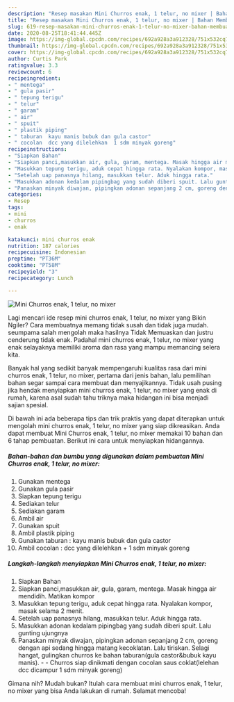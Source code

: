```yaml
---
description: "Resep masakan Mini Churros enak, 1 telur, no mixer | Bahan Membuat Mini Churros enak, 1 telur, no mixer Yang Menggugah Selera"
title: "Resep masakan Mini Churros enak, 1 telur, no mixer | Bahan Membuat Mini Churros enak, 1 telur, no mixer Yang Menggugah Selera"
slug: 619-resep-masakan-mini-churros-enak-1-telur-no-mixer-bahan-membuat-mini-churros-enak-1-telur-no-mixer-yang-menggugah-selera
date: 2020-08-25T18:41:44.445Z
image: https://img-global.cpcdn.com/recipes/692a928a3a912328/751x532cq70/mini-churros-enak-1-telur-no-mixer-foto-resep-utama.jpg
thumbnail: https://img-global.cpcdn.com/recipes/692a928a3a912328/751x532cq70/mini-churros-enak-1-telur-no-mixer-foto-resep-utama.jpg
cover: https://img-global.cpcdn.com/recipes/692a928a3a912328/751x532cq70/mini-churros-enak-1-telur-no-mixer-foto-resep-utama.jpg
author: Curtis Park
ratingvalue: 3.3
reviewcount: 6
recipeingredient:
- " mentega"
- " gula pasir"
- " tepung terigu"
- " telur"
- " garam"
- " air"
- " spuit"
- " plastik piping"
- " taburan  kayu manis bubuk dan gula castor"
- " cocolan  dcc yang dilelehkan  1 sdm minyak goreng"
recipeinstructions:
- "Siapkan Bahan"
- "Siapkan panci,masukkan air, gula, garam, mentega. Masak hingga air mendidih. Matikan kompor"
- "Masukkan tepung terigu, aduk cepat hingga rata. Nyalakan kompor, masak selama 2 menit."
- "Setelah uap panasnya hilang, masukkan telur. Aduk hingga rata."
- "Masukkan adonan kedalam pipingbag yang sudah diberi spuit. Lalu gunting ujungnya"
- "Panaskan minyak diwajan, pipingkan adonan sepanjang 2 cm, goreng dengan api sedang hingga matang kecoklatan. Lalu tiriskan. Selagi hangat, gulingkan churros ke bahan taburan(gula castor&amp;bubuk kayu manis).  Churros siap dinikmati dengan cocolan saus coklat(lelehan dcc dicampur 1 sdm minyak goreng)"
categories:
- Resep
tags:
- mini
- churros
- enak

katakunci: mini churros enak 
nutrition: 187 calories
recipecuisine: Indonesian
preptime: "PT36M"
cooktime: "PT58M"
recipeyield: "3"
recipecategory: Lunch

---
```



![Mini Churros enak, 1 telur, no mixer](https://img-global.cpcdn.com/recipes/692a928a3a912328/751x532cq70/mini-churros-enak-1-telur-no-mixer-foto-resep-utama.jpg)

Lagi mencari ide resep mini churros enak, 1 telur, no mixer yang Bikin Ngiler? Cara membuatnya memang tidak susah dan tidak juga mudah. seumpama salah mengolah maka hasilnya Tidak Memuaskan dan justru cenderung tidak enak. Padahal mini churros enak, 1 telur, no mixer yang enak selayaknya memiliki aroma dan rasa yang mampu memancing selera kita.



Banyak hal yang sedikit banyak mempengaruhi kualitas rasa dari mini churros enak, 1 telur, no mixer, pertama dari jenis bahan, lalu pemilihan bahan segar sampai cara membuat dan menyajikannya. Tidak usah pusing jika hendak menyiapkan mini churros enak, 1 telur, no mixer yang enak di rumah, karena asal sudah tahu triknya maka hidangan ini bisa menjadi sajian spesial.


Di bawah ini ada beberapa tips dan trik praktis yang dapat diterapkan untuk mengolah mini churros enak, 1 telur, no mixer yang siap dikreasikan. Anda dapat membuat Mini Churros enak, 1 telur, no mixer memakai 10 bahan dan 6 tahap pembuatan. Berikut ini cara untuk menyiapkan hidangannya.

<!--inarticleads1-->

##### Bahan-bahan dan bumbu yang digunakan dalam pembuatan Mini Churros enak, 1 telur, no mixer:

1. Gunakan  mentega
1. Gunakan  gula pasir
1. Siapkan  tepung terigu
1. Sediakan  telur
1. Sediakan  garam
1. Ambil  air
1. Gunakan  spuit
1. Ambil  plastik piping
1. Gunakan  taburan : kayu manis bubuk dan gula castor
1. Ambil  cocolan : dcc yang dilelehkan + 1 sdm minyak goreng




<!--inarticleads2-->

##### Langkah-langkah menyiapkan Mini Churros enak, 1 telur, no mixer:

1. Siapkan Bahan
1. Siapkan panci,masukkan air, gula, garam, mentega. Masak hingga air mendidih. Matikan kompor
1. Masukkan tepung terigu, aduk cepat hingga rata. Nyalakan kompor, masak selama 2 menit.
1. Setelah uap panasnya hilang, masukkan telur. Aduk hingga rata.
1. Masukkan adonan kedalam pipingbag yang sudah diberi spuit. Lalu gunting ujungnya
1. Panaskan minyak diwajan, pipingkan adonan sepanjang 2 cm, goreng dengan api sedang hingga matang kecoklatan. Lalu tiriskan. Selagi hangat, gulingkan churros ke bahan taburan(gula castor&amp;bubuk kayu manis). -  - Churros siap dinikmati dengan cocolan saus coklat(lelehan dcc dicampur 1 sdm minyak goreng)




Gimana nih? Mudah bukan? Itulah cara membuat mini churros enak, 1 telur, no mixer yang bisa Anda lakukan di rumah. Selamat mencoba!
